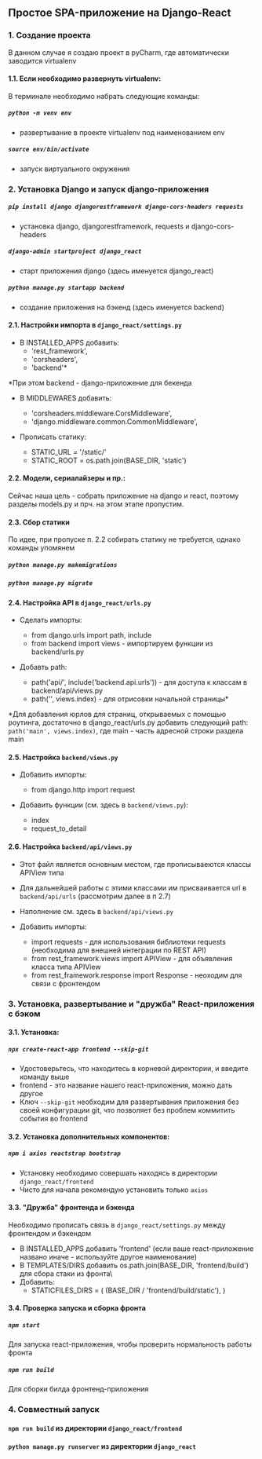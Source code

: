 ## Простое SPA-приложение на Django-React

### 1. Создание проекта
В данном случае я создаю проект в pyCharm, где автоматически заводится virtualenv

#### 1.1. Если необходимо развернуть virtualenv:
В терминале необходимо набрать следующие команды:
##### `python -m venv env`
 - развертывание в проекте virtualenv под наименованием env

##### `source env/bin/activate`
 - запуск виртуального окружения

### 2. Установка Django и запуск django-приложения

##### `pip install django djangorestframework django-cors-headers requests`
 - установка django, djangorestframework, requests и django-cors-headers

##### `django-admin startproject django_react`
 - старт приложения django (здесь именуется django_react)

##### `python manage.py startapp backend`
 - создание приложения на бэкенд (здесь именуется backend)

#### 2.1. Настройки импорта в `django_react/settings.py`
 - В INSTALLED_APPS добавить:
    - 'rest_framework',
    - 'corsheaders',
    - 'backend'*
    
*При этом backend - django-приложение для бекенда

 - В MIDDLEWARES добавить:
    - 'corsheaders.middleware.CorsMiddleware',
    - 'django.middleware.common.CommonMiddleware',
    
 - Прописать статику:
    - STATIC_URL = '/static/'
    - STATIC_ROOT = os.path.join(BASE_DIR, 'static')
    
#### 2.2. Модели, сериалайзеры и пр.:
Сейчас наша цель - собрать приложение на django и react, поэтому разделы 
models.py и прч. на этом этапе пропустим.

#### 2.3. Сбор статики
По идее, при пропуске п. 2.2 собирать статику не требуется, однако команды упомянем

##### `python manage.py makemigrations`
##### `python manage.py migrate`

#### 2.4. Настройка API в `django_react/urls.py`
 - Сделать импорты:
   - from django.urls import path, include
   - from backend import views - импортируем функции из backend/urls.py
   
 - Добавть path:
   - path('api/', include('backend.api.urls')) - для доступа к классам в backend/api/views.py
   - path('', views.index) - для отрисовки начальной страницы*
   
*Для добавления юрлов для страниц, открываемых с помощью роутинга, достаточно в django_react/urls.py добавить следующий path:
`path('main', views.index)`, где main - часть адресной строки раздела main

#### 2.5. Настройка `backend/views.py`
 - Добавить импорты:
   - from django.http import request
   
 - Добавить функции (см. здесь в `backend/views.py`):
   - index
   - request_to_detail
   
#### 2.6. Настройка `backend/api/views.py`
  - Этот файл является основным местом, где прописываеются классы APIView типа
  - Для дальнейшей работы с этими классами им присваивается url в `backend/api/urls` (рассмотрим далее в п 2.7)
  - Наполнение см. здесь в `backend/api/views.py`
 
 
 - Добавить импорты:
   - import requests - для использования библиотеки requests (необходима для внешней интеграции по REST API)
   - from rest_framework.views import APIView - для объявления класса типа APIView
   - from rest_framework.response import Response - неоходим для связи с фронтендом
   
### 3. Установка, развертывание и "дружба" React-приложения с бэком
#### 3.1. Установка:
##### `npx create-react-app frontend --skip-git`
 - Удостоверьтесь, что находитесь в корневой директории, и введите команду выше
 - frontend - это название нашего react-приложения, можно дать другое
 - Ключ `--skip-git` необходим для развертывания приложения без своей конфигурации git, что позволяет без проблем коммитить события во frontend

#### 3.2. Установка дополнительных компонентов:
##### `npm i axios reactstrap bootstrap`
 - Установку необходимо совершать находясь в директории `django_react/frontend`
 - Чисто для начала рекомендую установить только `axios`

#### 3.3. "Дружба" фронтенда и бэкенда
Необходимо прописать связь в `django_react/settings.py` между фронтендом и бэкендом
 - В INSTALLED_APPS добавить 'frontend' (если ваше react-приложение названо иначе - используйте другое наименование)
 - В TEMPLATES/DIRS добавить os.path.join(BASE_DIR, 'frontend/build') для сбора стаки из фронта\
 - Добавить:
   - STATICFILES_DIRS = (
    (BASE_DIR / 'frontend/build/static'),
)

#### 3.4. Проверка запуска и сборка фронта
##### `npm start`
Для запуска react-приложения, чтобы проверить нормальность работы фронта

##### `npm run build`
Для сборки билда фронтенд-приложения

### 4. Совместный запуск
#### `npm run build` из директории `django_react/frontend`
#### `python manage.py runserver` из директории `django_react`